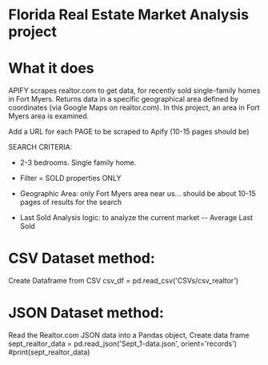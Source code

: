 # Florida Real Estate Market Analysis project


# What it does 

APIFY scrapes realtor.com to get data, for recently sold single-family homes in Fort Myers.  Returns data in a specific geographical area defined by coordinates (via Google Maps on realtor.com).  In this project, an area in Fort Myers area is examined.

Add a URL for each PAGE to be scraped to Apify (10-15 pages should be)

SEARCH CRITERIA: 
- 2-3 bedrooms.  Single family home. 
- Filter = SOLD properties ONLY 
- Geographic Area: only Fort Myers area near us... should be about 10-15 pages of results for the search

- Last Sold Analysis logic: to analyze the current market
-- Average Last Sold

# CSV Dataset method: 

Create Dataframe from CSV
csv_df = pd.read_csv('CSVs/csv_realtor')

# JSON Dataset method: 

Read the Realtor.com JSON data into a Pandas object, Create data frame
sept_realtor_data = pd.read_json('Sept_1-data.json', orient='records')
#print(sept_realtor_data)

